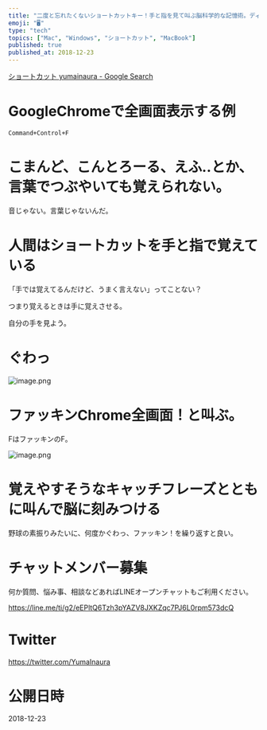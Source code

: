 ```yaml
---
title: "二度と忘れたくないショートカットキー！手と指を見て叫ぶ脳科学的な記憶術。ディスプレイを見てつぶやくようでは初心者だぜ？"
emoji: "🖥"
type: "tech"
topics: ["Mac", "Windows", "ショートカット", "MacBook"]
published: true
published_at: 2018-12-23
---
```



[ショートカット yumainaura - Google Search](https://www.google.co.jp/search?q=%E3%82%B7%E3%83%A7%E3%83%BC%E3%83%88%E3%82%AB%E3%83%83%E3%83%88+yumainaura&oq=%E3%82%B7%E3%83%A7%E3%83%BC%E3%83%88%E3%82%AB%E3%83%83%E3%83%88+yumainaura&aqs=chrome..69i57j69i60l3.4747j0j7&sourceid=chrome&ie=UTF-8)

# GoogleChromeで全画面表示する例

`Command+Control+F`

# こまんど、こんとろーる、えふ‥とか、言葉でつぶやいても覚えられない。

音じゃない。言葉じゃないんだ。

# 人間はショートカットを手と指で覚えている

「手では覚えてるんだけど、うまく言えない」ってことない？

つまり覚えるときは手に覚えさせる。

自分の手を見よう。

# ぐわっ

![image.png](https://qiita-image-store.s3.amazonaws.com/0/89618/bc1c95ea-7cc2-8a70-141e-7130c4b83add.png)


# ファッキンChrome全画面！と叫ぶ。

FはファッキンのF。

![image.png](https://qiita-image-store.s3.amazonaws.com/0/89618/721450de-d8d0-8a34-d44e-5fbd178af42d.png)

# 覚えやすそうなキャッチフレーズとともに叫んで脳に刻みつける

野球の素振りみたいに、何度かぐわっ、ファッキン！を繰り返すと良い。









<!-- Update From Qiita API -->

# チャットメンバー募集


何か質問、悩み事、相談などあればLINEオープンチャットもご利用ください。

https://line.me/ti/g2/eEPltQ6Tzh3pYAZV8JXKZqc7PJ6L0rpm573dcQ





# Twitter


https://twitter.com/YumaInaura


<!-- Update From Qiita API -->



# 公開日時

2018-12-23
